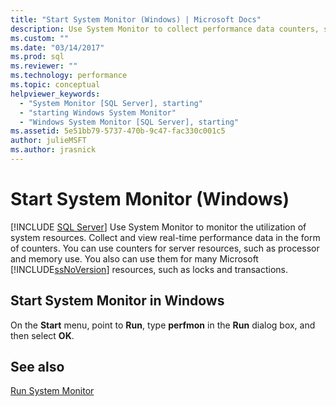 ```yaml
---
title: "Start System Monitor (Windows) | Microsoft Docs"
description: Use System Monitor to collect performance data counters, such as processor and memory use, and for SQL Server resources, such as locks and transactions.
ms.custom: ""
ms.date: "03/14/2017"
ms.prod: sql
ms.reviewer: ""
ms.technology: performance
ms.topic: conceptual
helpviewer_keywords: 
  - "System Monitor [SQL Server], starting"
  - "starting Windows System Monitor"
  - "Windows System Monitor [SQL Server], starting"
ms.assetid: 5e51bb79-5737-470b-9c47-fac330c001c5
author: julieMSFT
ms.author: jrasnick
---
```

# Start System Monitor (Windows)
 [!INCLUDE [SQL Server](../../includes/applies-to-version/sqlserver.md)]
  Use System Monitor to monitor the utilization of system resources. Collect and view real-time performance data in the form of counters. You can use counters for server resources, such as processor and memory use. You also can use them for many Microsoft [!INCLUDE[ssNoVersion](../../includes/ssnoversion-md.md)] resources, such as locks and transactions.  
  
## Start System Monitor in Windows  
  
On the **Start** menu, point to **Run**, type **perfmon** in the **Run** dialog box, and then select **OK**.  
  
## See also  
 [Run System Monitor](../../relational-databases/performance-monitor/run-system-monitor.md)  
  
  
